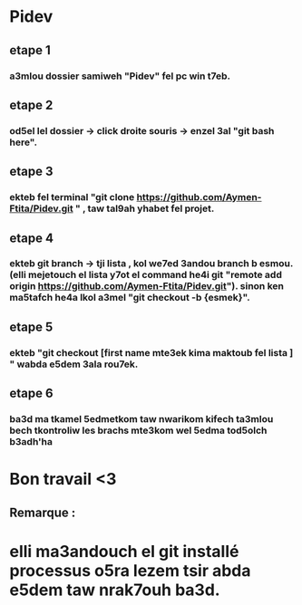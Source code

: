 # Pidev

## etape 1
 ### a3mlou dossier samiweh "Pidev" fel pc win t7eb.
## etape 2
 ### od5el lel dossier -> click droite souris -> enzel 3al "git bash here".
## etape 3
 ### ekteb fel terminal "git clone https://github.com/Aymen-Ftita/Pidev.git " , taw tal9ah yhabet fel projet.
## etape 4
 ### ekteb git branch -> tji lista , kol we7ed 3andou branch b esmou. (elli mejetouch el lista y7ot el command he4i git "remote add origin https://github.com/Aymen-Ftita/Pidev.git"). sinon ken ma5tafch he4a lkol a3mel "git checkout -b {esmek}".
## etape 5
 ### ekteb "git checkout [first name mte3ek kima maktoub fel lista ] " wabda e5dem 3ala rou7ek.
## etape 6
 ### ba3d ma tkamel 5edmetkom taw nwarikom kifech ta3mlou bech tkontroliw les brachs mte3kom wel 5edma tod5olch b3adh'ha 
 
# Bon travail <3


## Remarque :
 # elli ma3andouch el git installé processus o5ra lezem tsir abda e5dem taw nrak7ouh ba3d.